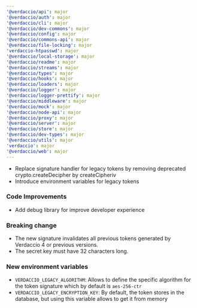 ```yaml
---
'@verdaccio/api': major
'@verdaccio/auth': major
'@verdaccio/cli': major
'@verdaccio/dev-commons': major
'@verdaccio/config': major
'@verdaccio/commons-api': major
'@verdaccio/file-locking': major
'verdaccio-htpasswd': major
'@verdaccio/local-storage': major
'@verdaccio/readme': major
'@verdaccio/streams': major
'@verdaccio/types': major
'@verdaccio/hooks': major
'@verdaccio/loaders': major
'@verdaccio/logger': major
'@verdaccio/logger-prettify': major
'@verdaccio/middleware': major
'@verdaccio/mock': major
'@verdaccio/node-api': major
'@verdaccio/proxy': major
'@verdaccio/server': major
'@verdaccio/store': major
'@verdaccio/dev-types': major
'@verdaccio/utils': major
'verdaccio': major
'@verdaccio/web': major
---
```


- Replace signature handler for legacy tokens by removing deprecated crypto.createDecipher by createCipheriv
- Introduce environment variables for legacy tokens

### Code Improvements

- Add debug library for improve developer experience

### Breaking change

- The new signature invalidates all previous tokens generated by Verdaccio 4 or previous versions.
- The secret key must have 32 characters long.

### New environment variables

- `VERDACCIO_LEGACY_ALGORITHM`: Allows to define the specific algorithm for the token signature which by default is `aes-256-ctr`
- `VERDACCIO_LEGACY_ENCRYPTION_KEY`: By default, the token stores in the database, but using this variable allows to get it from memory
